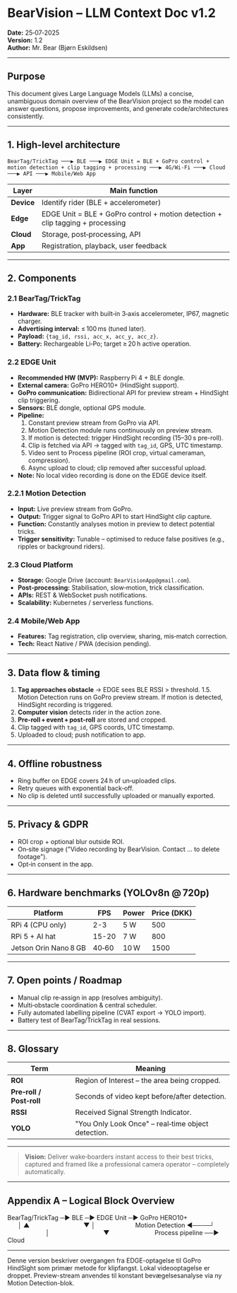 # BearVision – LLM Context Doc v1.2
**Date:** 25‑07‑2025  
**Version:** 1.2  
**Author:** Mr. Bear (Bjørn Eskildsen)

---

## Purpose
This document gives Large Language Models (LLMs) a concise, unambiguous domain overview of the BearVision project so the model can answer questions, propose improvements, and generate code/architectures consistently.

---

## 1. High‑level architecture
```
BearTag/TrickTag ───▶ BLE ───▶ EDGE Unit = BLE + GoPro control + motion detection + clip tagging + processing ───▶ 4G/Wi‑Fi ───▶ Cloud ───▶ API ───▶ Mobile/Web App
```

| Layer | Main function |
|-------|---------------|
| **Device** | Identify rider (BLE + accelerometer) |
| **Edge** | EDGE Unit = BLE + GoPro control + motion detection + clip tagging + processing |
| **Cloud** | Storage, post‑processing, API |
| **App** | Registration, playback, user feedback |

---

## 2. Components
### 2.1 BearTag/TrickTag
- **Hardware:** BLE tracker with built‑in 3‑axis accelerometer, IP67, magnetic charger.
- **Advertising interval:** ≤ 100 ms (tuned later).
- **Payload:** `{tag_id, rssi, acc_x, acc_y, acc_z}`.
- **Battery:** Rechargeable Li‑Po; target ≥ 20 h active operation.

### 2.2 EDGE Unit
- **Recommended HW (MVP):** Raspberry Pi 4 + BLE dongle.
- **External camera:** GoPro HERO10+ (HindSight support).
- **GoPro communication:** Bidirectional API for preview stream + HindSight clip triggering.
- **Sensors:** BLE dongle, optional GPS module.
- **Pipeline:**
  1. Constant preview stream from GoPro via API.
  2. Motion Detection module runs continuously on preview stream.
  3. If motion is detected: trigger HindSight recording (15–30 s pre-roll).
  4. Clip is fetched via API → tagged with `tag_id`, GPS, UTC timestamp.
  5. Video sent to Process pipeline (ROI crop, virtual cameraman, compression).
  6. Async upload to cloud; clip removed after successful upload.
- **Note:** No local video recording is done on the EDGE device itself.

### 2.2.1 Motion Detection
- **Input:** Live preview stream from GoPro.
- **Output:** Trigger signal to GoPro API to start HindSight clip capture.
- **Function:** Constantly analyses motion in preview to detect potential tricks.
- **Trigger sensitivity:** Tunable – optimised to reduce false positives (e.g., ripples or background riders).

### 2.3 Cloud Platform
- **Storage:** Google Drive (account: `BearVisionApp@gmail.com`).
- **Post‑processing:** Stabilisation, slow‑motion, trick classification.
- **APIs:** REST & WebSocket push notifications.
- **Scalability:** Kubernetes / serverless functions.

### 2.4 Mobile/Web App
- **Features:** Tag registration, clip overview, sharing, mis‑match correction.
- **Tech:** React Native / PWA (decision pending).

---

## 3. Data flow & timing
1. **Tag approaches obstacle** → EDGE sees BLE RSSI > threshold.
1.5. Motion Detection runs on GoPro preview stream. If motion is detected, HindSight recording is triggered.
2. **Computer vision** detects rider in the action zone.
3. **Pre‑roll + event + post‑roll** are stored and cropped.  
4. Clip tagged with `tag_id`, GPS coords, UTC timestamp.  
5. Uploaded to cloud; push notification to app.

---

## 4. Offline robustness
- Ring buffer on EDGE covers 24 h of un‑uploaded clips.
- Retry queues with exponential back‑off.
- No clip is deleted until successfully uploaded or manually exported.

---

## 5. Privacy & GDPR
- ROI crop + optional blur outside ROI.
- On‑site signage ("Video recording by BearVision. Contact … to delete footage").
- Opt‑in consent in the app.

---

## 6. Hardware benchmarks (YOLOv8n @ 720p)
| Platform | FPS | Power | Price (DKK) |
|----------|-----|-------|-------------|
| RPi 4 (CPU only) | 2-3 | 5 W | 500 |
| RPi 5 + AI hat | 15-20 | 7 W | 800 |
| Jetson Orin Nano 8 GB | 40‑60 | 10 W | 1500 |

---

## 7. Open points / Roadmap
- Manual clip re‑assign in app (resolves ambiguity).  
- Multi‑obstacle coordination & central scheduler.  
- Fully automated labelling pipeline (CVAT export → YOLO import).  
- Battery test of BearTag/TrickTag in real sessions.

---

## 8. Glossary
| Term | Meaning |
|------|---------|
| **ROI** | Region of Interest – the area being cropped. |
| **Pre‑roll / Post‑roll** | Seconds of video kept before/after detection. |
| **RSSI** | Received Signal Strength Indicator. |
| **YOLO** | "You Only Look Once" – real‑time object detection.

---

> **Vision:** Deliver wake‑boarders instant access to their best tricks, captured and framed like a professional camera operator – completely automatically.

---
## Appendix A – Logical Block Overview

BearTag/TrickTag ─▶ BLE ─▶ EDGE Unit ─▶ GoPro HERO10+
                              │             ▲
                              ▼             │
                      Motion Detection ◀────┘
                              │
                              ▼
                         Process pipeline ──▶ Cloud

---
Denne version beskriver overgangen fra EDGE-optagelse til GoPro HindSight som primær metode for klipfangst. Lokal videooptagelse er droppet. Preview-stream anvendes til konstant bevægelsesanalyse via ny Motion Detection-blok.
